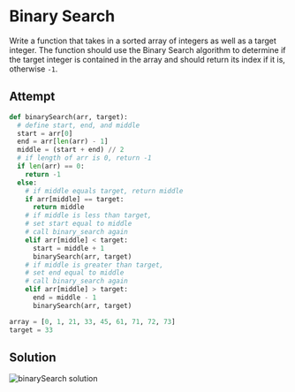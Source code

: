 # Binary Search
Write a function that takes in a sorted array of integers as well as a target integer. The function should use the Binary Search algorithm to determine if the target integer is contained in the array and should return its index if it is, otherwise `-1`.

## Attempt
```py
def binarySearch(arr, target):
  # define start, end, and middle
  start = arr[0]
  end = arr[len(arr) - 1]
  middle = (start + end) // 2
  # if length of arr is 0, return -1
  if len(arr) == 0:
    return -1
  else:
    # if middle equals target, return middle
    if arr[middle] == target:
      return middle
    # if middle is less than target,
    # set start equal to middle
    # call binary_search again
    elif arr[middle] < target:
      start = middle + 1
      binarySearch(arr, target)
    # if middle is greater than target,
    # set end equal to middle
    # call binary_search again
    elif arr[middle] > target:
      end = middle - 1
      binarySearch(arr, target)

array = [0, 1, 21, 33, 45, 61, 71, 72, 73]
target = 33
```

## Solution
![binarySearch solution](/Users/petervallerie/sei/code-challenges/public/FindThreeLargestNumbersSS.png)
